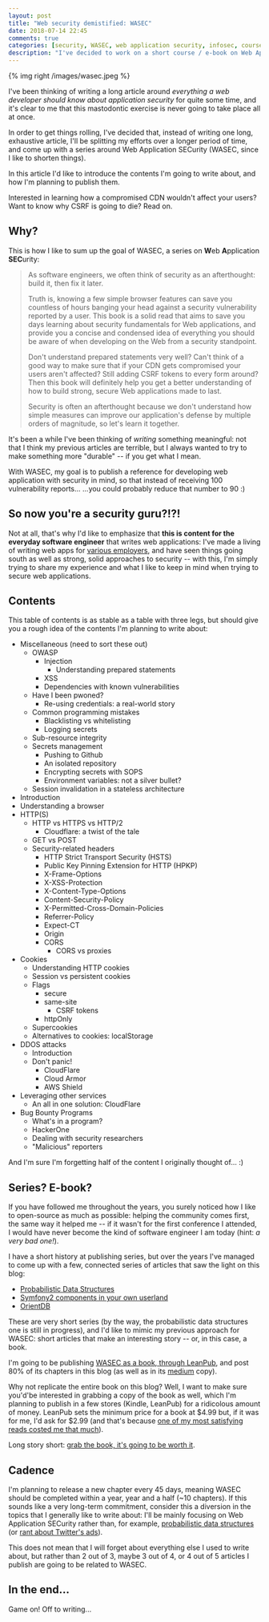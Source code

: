 ```yaml
---
layout: post
title: "Web security demistified: WASEC"
date: 2018-07-14 22:45
comments: true
categories: [security, WASEC, web application security, infosec, course, series]
description: "I've decided to work on a short course / e-book on Web Application SECurity (WASEC since I like to shorten things)"
---
```


{% img right /images/wasec.jpeg %}

I've been thinking of writing a long article around *everything a web developer
should know about application security* for quite some time, and it's clear to me
that this mastodontic exercise is never going to take place all at once.

In order to get things rolling, I've decided that,
instead of writing one long, exhaustive article, I'll be splitting my efforts
over a longer period of time, and come up with a series around
Web Application SECurity (WASEC, since I like to shorten things).

In this article I'd like to introduce the contents I'm going to write about,
and how I'm planning to publish them.

Interested in learning how a compromised CDN wouldn't affect your users?
Want to know why CSRF is going to die? Read on.

<!-- more -->

## Why?

This is how I like to sum up the goal of WASEC, a series on **W**eb **A**pplication **SEC**urity:

> As software engineers, we often think of security as an afterthought: build it, then fix it later.
>
>Truth is, knowing a few simple browser features can save you countless of hours banging your head against a security vulnerability reported by a user. This book is a solid read that aims to save you days learning about security fundamentals for Web applications, and provide you a concise and condensed idea of everything you should be aware of when developing on the Web from a security standpoint.
>
> Don't understand prepared statements very well? Can't think of a good way to make sure that if your CDN gets compromised your users aren't affected? Still adding CSRF tokens to every form around? Then this book will definitely help you get a better understanding of how to build strong, secure Web applications made to last.
>
> Security is often an afterthought because we don't understand how simple measures can improve our application's defense by multiple orders of magnitude, so let's learn it together.

It's been a while I've been thinking of *writing* something meaningful: not that
I think my previous articles are terrible, but I always wanted to try to make
something more "durable" -- if you get what I mean.

With WASEC, my goal is to publish a reference for developing web application with
security in mind, so that instead of receiving 100 vulnerability reports...
...you could probably reduce that number to 90 :)

## So now you're a security guru?!?!

Not at all, that's why I'd like to emphasize that **this is content for the everyday
software engineer** that writes web applications: I've made a living of writing web
apps for [various employers](https://www.linkedin.com/in/alessandronadalin/), and have seen things going south as well as strong, solid
approaches to security -- with this, I'm simply trying to share my experience
and what I like to keep in mind when trying to secure web applications.

## Contents

This table of contents is as stable as a table with three legs, but should give
you a rough idea of the contents I'm planning to write about:

* Miscellaneous (need to sort these out)
  * OWASP
    * Injection
      * Understanding prepared statements
    * XSS
    * Dependencies with known vulnerabilities
  * Have I been pwoned?
    * Re-using credentials: a real-world story
  * Common programming mistakes
    * Blacklisting vs whitelisting
    * Logging secrets
  * Sub-resource integrity
  * Secrets management
    * Pushing to Github
    * An isolated repository
    * Encrypting secrets with SOPS
    * Environment variables: not a silver bullet?
  * Session invalidation in a stateless architecture
* Introduction
* Understanding a browser
* HTTP(S)
  * HTTP vs HTTPS vs HTTP/2
    * Cloudflare: a twist of the tale
  * GET vs POST
  * Security-related headers
    * HTTP Strict Transport Security (HSTS)
    * Public Key Pinning Extension for HTTP (HPKP)
    * X-Frame-Options
    * X-XSS-Protection
    * X-Content-Type-Options
    * Content-Security-Policy
    * X-Permitted-Cross-Domain-Policies
    * Referrer-Policy
    * Expect-CT
    * Origin
    * CORS
      * CORS vs proxies
* Cookies
  * Understanding HTTP cookies
  * Session vs persistent cookies
  * Flags
    * secure
    * same-site
      * CSRF tokens
    * httpOnly
  * Supercookies
  * Alternatives to cookies: localStorage
* DDOS attacks
  * Introduction
  * Don't panic!
    * CloudFlare
    * Cloud Armor
    * AWS Shield
* Leveraging other services
  * An all in one solution: CloudFlare
* Bug Bounty Programs
  * What's in a program?
  * HackerOne
  * Dealing with security researchers
  * "Malicious" reporters

And I'm sure I'm forgetting half of the content I originally thought of... :)

## Series? E-book?

If you have followed me throughout the years, you surely noticed how I like to
open-source as much as possible: helping the community comes first, the same way it
helped me -- if it wasn't for the first conference
I attended, I would have never become the kind of software engineer I am today (hint: *a very bad one!*).

I have a short history at publishing series, but over the years I've managed to
come up with a few, connected series of articles that saw the light on this blog:

* [Probabilistic Data Structures](/probabilistic-data-structures-an-introduction/)
* [Symfony2 components in your own userland](/using-the-symfony2-dependency-injection-container-as-a-standalone-component/)
* [OrientDB](/the-strange-case-of-orientdb-and-graph-databases/)

These are very short series (by the way, the probabilistic data structures one is still in progress),
and I'd like to mimic my previous approach for WASEC: short articles that make
an interesting story -- or, in this case, a book.

I'm going to be publishing [WASEC as a book, through LeanPub](https://leanpub.com/wasec),
and post 80% of its chapters in this blog (as well as in its [medium](https://medium.com/@AlexNadalin) copy).

Why not replicate the entire book on this blog? Well, I want to make sure you'd'be
interested in grabbing a copy of the book as well, which I'm planning to publish
in a few stores (Kindle, LeanPub) for a ridicolous amount of money. LeanPub sets
the minimum price for a book at $4.99 but, if it was for me, I'd ask for $2.99
(and that's because [one of my most satisfying reads costed me that much](/book-review-an-introduction-to-stock-and-options/)).

Long story short: [grab the book, it's going to be worth it](https://leanpub.com/wasec).

## Cadence

I'm planning to release a new chapter every 45 days, meaning WASEC should be
completed within a year, year and a half (~10 chapters). If this sounds like a very long-term
commitment, consider this a diversion in the topics that I generally like to write
about: I'll be mainly focusing on Web Application SECurity rather than, for example,
[probabilistic data structures](/categories/probabilistic-data-structures/) (or [rant about Twitter's ads](/advertising-on-twitter-give-us-your-personal-data-or-were-going-to-bomb-your-timeline-with-nsfw-sexual-ads/)).

This does not mean that I will forget about everything else I used to write about,
but rather than 2 out of 3, maybe 3 out of 4, or 4 out of 5 articles I publish
are going to be related to WASEC.

## In the end...

Game on! Off to writing...
